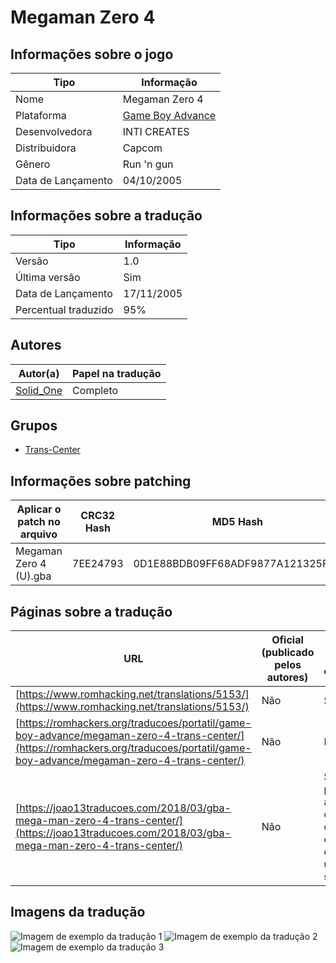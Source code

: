 # Megaman Zero 4

## Informações sobre o jogo

| Tipo | Informação |
| ----------- | ----------- |
| Nome | Megaman Zero 4 |
| Plataforma | [Game Boy Advance](../) |
| Desenvolvedora | INTI CREATES |
| Distribuidora | Capcom |
| Gênero | Run 'n gun |
| Data de Lançamento | 04/10/2005 |

## Informações sobre a tradução

| Tipo | Informação |
| ----------- | ----------- |
| Versão | 1\.0 |
| Última versão | Sim |
| Data de Lançamento | 17/11/2005 |
| Percentual traduzido | 95% |

## Autores

| Autor(a) | Papel na tradução |
| ----------- | ----------- |
| [Solid\_One](../../../autores/solid_one/) | Completo |

## Grupos

* [Trans\-Center](../../../grupos/trans-center/)

## Informações sobre patching

| Aplicar o patch no arquivo | CRC32 Hash | MD5 Hash |
| ----------- | ----------- | ----------- |
| Megaman Zero 4 \(U\)\.gba | 7EE24793 | 0D1E88BDB09FF68ADF9877A121325F9C |

## Páginas sobre a tradução

| URL | Oficial (publicado pelos autores) | Possuí link de download |
| ----------- | ----------- | ----------- |
| [https://www.romhacking.net/translations/5153/](https://www.romhacking.net/translations/5153/) | Não | Sim |
| [https://romhackers.org/traducoes/portatil/game-boy-advance/megaman-zero-4-trans-center/](https://romhackers.org/traducoes/portatil/game-boy-advance/megaman-zero-4-trans-center/) | Não | Não |
| [https://joao13traducoes.com/2018/03/gba-mega-man-zero-4-trans-center/](https://joao13traducoes.com/2018/03/gba-mega-man-zero-4-trans-center/) | Não | Sim, porém o arquivo ou página de download exige uma senha |

## Imagens da tradução

![Imagem de exemplo da tradução 1](1.png)
![Imagem de exemplo da tradução 2](2.png)
![Imagem de exemplo da tradução 3](3.png)